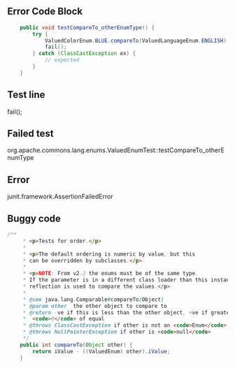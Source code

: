 

## Error Code Block
```java
    public void testCompareTo_otherEnumType() {
        try {
            ValuedColorEnum.BLUE.compareTo(ValuedLanguageEnum.ENGLISH);
            fail();
        } catch (ClassCastException ex) {
            // expected
        }
    }
```

## Test line
fail();

## Failed test
org.apache.commons.lang.enums.ValuedEnumTest::testCompareTo_otherEnumType

## Error
junit.framework.AssertionFailedError

## Buggy code
```java
/**
     * <p>Tests for order.</p>
     *
     * <p>The default ordering is numeric by value, but this
     * can be overridden by subclasses.</p>
     *
     * <p>NOTE: From v2.2 the enums must be of the same type.
     * If the parameter is in a different class loader than this instance,
     * reflection is used to compare the values.</p>
     *
     * @see java.lang.Comparable#compareTo(Object)
     * @param other  the other object to compare to
     * @return -ve if this is less than the other object, +ve if greater than,
     *  <code>0</code> of equal
     * @throws ClassCastException if other is not an <code>Enum</code>
     * @throws NullPointerException if other is <code>null</code>
     */
    public int compareTo(Object other) {
        return iValue - ((ValuedEnum) other).iValue;
    }
```